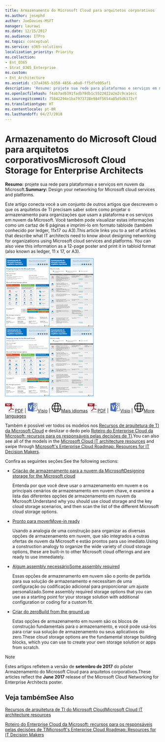```yaml
---
title: Armazenamento do Microsoft Cloud para arquitetos corporativos
ms.author: josephd
author: JoeDavies-MSFT
manager: laurawi
ms.date: 12/15/2017
ms.audience: ITPro
ms.topic: conceptual
ms.service: o365-solutions
localization_priority: Priority
ms.collection:
- Ent_O365
- Strat_O365_Enterprise
ms.custom:
- Ent_Architecture
ms.assetid: c37a4365-b350-4856-a0a8-ff5dfe005af1
description: 'Resumo: projete sua rede para plataformas e serviços em nuvem da Microsoft.'
ms.openlocfilehash: f4ab7ad5391fadb78db1c5522022a2e2c9ca1ecc
ms.sourcegitcommit: 75842294e1ba7973728e984f5654a85d5d6172cf
ms.translationtype: HT
ms.contentlocale: pt-BR
ms.lasthandoff: 04/27/2018
---
```

# <a name="microsoft-cloud-storage-for-enterprise-architects"></a><span data-ttu-id="de8d8-103">Armazenamento do Microsoft Cloud para arquitetos corporativos</span><span class="sxs-lookup"><span data-stu-id="de8d8-103">Microsoft Cloud Storage for Enterprise Architects</span></span>

 <span data-ttu-id="de8d8-104">**Resumo:** projete sua rede para plataformas e serviços em nuvem da Microsoft.</span><span class="sxs-lookup"><span data-stu-id="de8d8-104">**Summary:** Design your networking for Microsoft cloud services and platforms.</span></span>
  
<span data-ttu-id="de8d8-p101">Este artigo conecta você a um conjunto de outros artigos que descrevem o que os arquitetos de TI precisam saber sobre como projetar o armazenamento para organizações que usam a plataforma e os serviços em nuvem da Microsoft. Você também pode visualizar estas informações como um cartaz de 6 páginas e imprimi-lo em formato tabloide (também conhecido por ledger, 11x17 ou A3).</span><span class="sxs-lookup"><span data-stu-id="de8d8-p101">This article links you to a set of articles that describe what IT architects need to know about designing networking for organizations using Microsoft cloud services and platforms. You can also view this information as a 12-page poster and print it in tabloid format (also known as ledger, 11 x 17, or A3).</span></span>
  
<span data-ttu-id="de8d8-107">[![Imagem em miniatura do modelo de armazenamento em nuvem da Microsoft](images/0d4e2eb9-1109-4b3b-bf9e-2f3eff2e2cc4.png)  
](https://www.microsoft.com/download/details.aspx?id=49552)</span><span class="sxs-lookup"><span data-stu-id="de8d8-107">[![Thumb image for Microsoft cloud storage model](images/0d4e2eb9-1109-4b3b-bf9e-2f3eff2e2cc4.png)  
          ](https://www.microsoft.com/download/details.aspx?id=49552)</span></span>
  
<span data-ttu-id="de8d8-108">![Arquivo PDF](images/ITPro_Other_PDFicon.png)[PDF](https://go.microsoft.com/fwlink/p/?linkid=842079) | ![Arquivo do Visio](images/ITPro_Other_VisioIcon.jpg)[Visio](https://go.microsoft.com/fwlink/p/?linkid=842080) | ![Ver uma página com as versões em outros idiomas](images/e16c992d-b0f8-48ae-bf44-db7a9fcaab9e.png)[Mais idiomas](https://www.microsoft.com/download/details.aspx?id=49552)</span><span class="sxs-lookup"><span data-stu-id="de8d8-108">![PDF file](images/ITPro_Other_PDFicon.png)[PDF](https://go.microsoft.com/fwlink/p/?linkid=842079) | ![Visio file](images/ITPro_Other_VisioIcon.jpg)[Visio](https://go.microsoft.com/fwlink/p/?linkid=842080) | ![See a page with versions in additional languages](images/e16c992d-b0f8-48ae-bf44-db7a9fcaab9e.png)[More languages](https://www.microsoft.com/download/details.aspx?id=49552)</span></span>
  
<span data-ttu-id="de8d8-109">Também é possível ver todos os modelos nos [Recursos de arquitetura de TI da Microsoft Cloud](microsoft-cloud-it-architecture-resources.md) e deslizar o dedo pelo [Roteiro do Enterprise Cloud da Microsoft: recursos para os responsáveis pelas decisões de TI](https://aka.ms/cloudarchitecture).</span><span class="sxs-lookup"><span data-stu-id="de8d8-109">You can also see all of the models in the [Microsoft Cloud IT architecture resources](microsoft-cloud-it-architecture-resources.md) and swipe through [Microsoft's Enterprise Cloud Roadmap: Resources for IT Decision Makers](https://aka.ms/cloudarchitecture).</span></span>
  
<span data-ttu-id="de8d8-110">Confira as seguintes seções:</span><span class="sxs-lookup"><span data-stu-id="de8d8-110">See the following sections:</span></span>
  
- [<span data-ttu-id="de8d8-111">Criação de armazenamento para a nuvem da Microsoft</span><span class="sxs-lookup"><span data-stu-id="de8d8-111">Designing storage for the Microsoft cloud</span></span>](designing-storage-for-the-microsoft-cloud.md)
    
    <span data-ttu-id="de8d8-112">Entenda por que você deve usar o armazenamento em nuvem e os principais cenários de armazenamento em nuvem chave, e examine a lista das diferentes opções de armazenamento em nuvem da Microsoft.</span><span class="sxs-lookup"><span data-stu-id="de8d8-112">Understand why you should use cloud storage and the key cloud storage scenarios, and then scan the list of the different Microsoft cloud storage options.</span></span>
    
- [<span data-ttu-id="de8d8-113">Pronto para mover</span><span class="sxs-lookup"><span data-stu-id="de8d8-113">Move-in ready</span></span>](move-in-ready.md)
    
    <span data-ttu-id="de8d8-114">Usando a analogia de uma construção para organizar as diversas opções de armazenamento em nuvem, que são integrados a outras ofertas de nuvem da Microsoft e estão prontos para uso imediato.</span><span class="sxs-lookup"><span data-stu-id="de8d8-114">Using a construction analogy to organize the wide variety of cloud storage options, these are built-in to other Microsoft cloud offerings and are ready to use immediately.</span></span>
    
- [<span data-ttu-id="de8d8-115">Algum assembly necessário</span><span class="sxs-lookup"><span data-stu-id="de8d8-115">Some assembly required</span></span>](some-assembly-required.md)
    
    <span data-ttu-id="de8d8-116">Essas opções de armazenamento em nuvem são o ponto de partida para sua solução de armazenamento e necessitam de uma configuração ou codificação adicional para proporcionar um ajuste personalizado.</span><span class="sxs-lookup"><span data-stu-id="de8d8-116">Some assembly required storage options that you can use as a starting point for your storage solution with additional configuration or coding for a custom fit.</span></span>
    
- [<span data-ttu-id="de8d8-117">Criar do zero</span><span class="sxs-lookup"><span data-stu-id="de8d8-117">Build from the ground up</span></span>](build-from-the-ground-up.md)
    
    <span data-ttu-id="de8d8-118">Estas opções de armazenamento em nuvem são os blocos de construção fundamentais para o armazenamento, e você pode usá-los para criar sua solução de armazenamento ou seus aplicativos do zero.</span><span class="sxs-lookup"><span data-stu-id="de8d8-118">These cloud storage options are the fundamental storage building blocks, which you can use to create your own storage solution or apps from scratch.</span></span>
    
> [!NOTE]
> <span data-ttu-id="de8d8-119">Estes artigos refletem a versão de **setembro de 2017** do pôster Armazenamento do Microsoft Cloud para arquitetos corporativos.</span><span class="sxs-lookup"><span data-stu-id="de8d8-119">These articles reflect the **June 2017** release of the Microsoft Cloud Networking for Enterprise Architects poster.</span></span>
  
## <a name="see-also"></a><span data-ttu-id="de8d8-120">Veja também</span><span class="sxs-lookup"><span data-stu-id="de8d8-120">See Also</span></span>

[<span data-ttu-id="de8d8-121">Recursos de arquitetura de TI do Microsoft Cloud</span><span class="sxs-lookup"><span data-stu-id="de8d8-121">Microsoft Cloud IT architecture resources</span></span>](microsoft-cloud-it-architecture-resources.md)

[<span data-ttu-id="de8d8-122">Roteiro do Enterprise Cloud da Microsoft: recursos para os responsáveis pelas decisões de TI</span><span class="sxs-lookup"><span data-stu-id="de8d8-122">Microsoft's Enterprise Cloud Roadmap: Resources for IT Decision Makers</span></span>](https://sway.com/FJ2xsyWtkJc2taRD)



